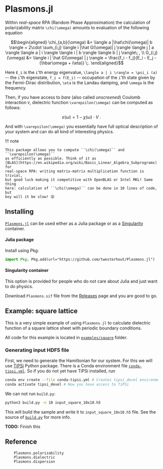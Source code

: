 # Plasmons.jl

Within *real-space* RPA (Random Phase Approximation) the calculation of
polarizability matrix ``\chi(\omega)`` amounts to evaluation of the following
equation
```math
\begin{aligned}
    \chi_{a,b}(\omega)
        &= \langle a |\hat\chi(\omega)| b \rangle
        = 2\cdot \sum_{i,j} \langle i |\hat G(\omega)| j \rangle
           \langle j | a \rangle \langle a | i \rangle
           \langle i | b \rangle \langle b | j \rangle\; , \\
    G_{i,j}(\omega)
        &= \langle i | \hat G(\omega) | j \rangle
        = \frac{f_i - f_j}{E_i - E_j - (\hbar\omega + i\eta)} \;.
\end{aligned}
```

Here ``E_i`` is the ``i``'th energy eigenvalue, ``\langle a | i \rangle = \psi_i
(a)`` -- the ``i``'th eigenstate, ``f_i = f(E_i)`` -- occupation of the ``i``'th
state given by the Fermi-Dirac distribution, ``\eta`` is the Landau damping, and
``\omega`` is the frequency.

Then, if you have access to *bare* (also called *unscreened*) Coulomb interaction
``V``, dielectric function ``\varepsilon(\omega)`` can be computed as follows:

```math
    \varepsilon(\omega) = 1 - \chi(\omega) \cdot V \;.
```

And with ``\varepsilon(\omega)`` you essentially have full optical description
of your system and can do all kind of interesting physics.


!!! note

    This package allows you to compute ``\chi(\omega)`` and ``\varepsilon(\omega)``
    as efficiently as possible. Think of it as
    [BLAS](https://en.wikipedia.org/wiki/Basic_Linear_Algebra_Subprograms) for
    real-space RPA: writing matrix-matrix multiplication function is trivial,
    but good luck making it competitive with OpenBLAS or Intel MKL! Same thing
    here: calculation of ``\chi(\omega)`` can be done in 10 lines of code, but
    boy will it be slow! 😝


## Installing

[`Plasmons.jl`](https://github.com/twesterhout/Plasmons.jl) can be used either
as a Julia package or as a [Singularity](https://sylabs.io/) container.

#### Julia package

Install using Pkg:

```julia
import Pkg; Pkg.add(url="https://github.com/twesterhout/Plasmons.jl")
```


#### Singularity container

This option is provided for people who do not care about Julia and just want to
do physics.

Download `Plasmons.sif` file from the
[Releases](https://github.com/twesterhout/Plasmons.jl/releases/latest) page and
you are good to go.


## Example: square lattice

This is a very simple example of using `Plasmons.jl` to calculate dielectric
function of a square lattice sheet with periodic boundary conditions.

All code for this example is located in
[`examples/square`](https://github.com/twesterhout/Plasmons.jl/tree/master/example/square)
folder.

### Generating input HDF5 file

First, we need to generate the Hamiltonian for our system. For this we will use
[TiPSi](http://www.edovanveen.com/tipsi/) Python package. There is a Conda
environment file
[`conda-tipsi.yml`](https://github.com/twesterhout/Plasmons.jl/tree/master/example/square/conda-tipsi.yml). So if you do not yet have TiPSi installed, run

```sh
conda env create --file conda-tipsi.yml # Creates tipsi_devel environment
conda activate tipsi_devel # Now you have access to TiPSi
```

We can not run `build.py`:

```sh
python3 build.py -n 10 input_square_10x10.h5
```

This will build the sample and write it to `input_square_10x10.h5` file. See the
source of
[`build.py`](https://github.com/twesterhout/Plasmons.jl/tree/master/example/square/build.py)
for more info.

**TODO:** Finish this


## Reference

```@docs
    Plasmons.polarizability
    Plasmons.dielectric
    Plasmons.dispersion
```
